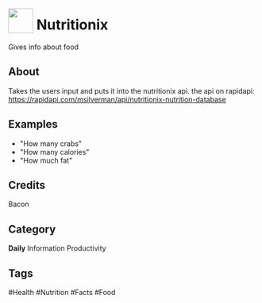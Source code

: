 # <img src="https://raw.githack.com/FortAwesome/Font-Awesome/master/svgs/solid/cookie-bite.svg" card_color="#22A7F0" width="50" height="50" style="vertical-align:bottom"/> Nutritionix
Gives info about food

## About
Takes the users input and puts it into the nutritionix api. the api on rapidapi: https://rapidapi.com/msilverman/api/nutritionix-nutrition-database

## Examples
* "How many crabs"
* "How many calories"
* "How much fat"

## Credits
Bacon

## Category
**Daily**
Information
Productivity

## Tags
#Health
#Nutrition
#Facts
#Food

